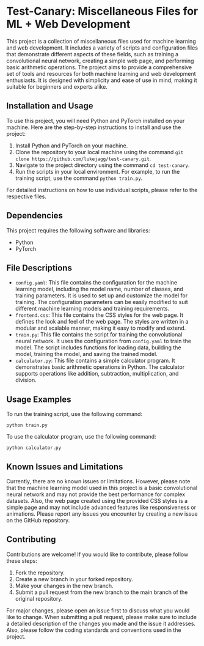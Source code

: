 # Test-Canary: Miscellaneous Files for ML + Web Development
This project is a collection of miscellaneous files used for machine learning and web development. It includes a variety of scripts and configuration files that demonstrate different aspects of these fields, such as training a convolutional neural network, creating a simple web page, and performing basic arithmetic operations. The project aims to provide a comprehensive set of tools and resources for both machine learning and web development enthusiasts. It is designed with simplicity and ease of use in mind, making it suitable for beginners and experts alike.

## Installation and Usage
To use this project, you will need Python and PyTorch installed on your machine. Here are the step-by-step instructions to install and use the project:

1. Install Python and PyTorch on your machine.
2. Clone the repository to your local machine using the command `git clone https://github.com/lukejagg/test-canary.git`.
3. Navigate to the project directory using the command `cd test-canary`.
4. Run the scripts in your local environment. For example, to run the training script, use the command `python train.py`.

For detailed instructions on how to use individual scripts, please refer to the respective files.

## Dependencies
This project requires the following software and libraries:
* Python
* PyTorch

## File Descriptions
* `config.yaml`: This file contains the configuration for the machine learning model, including the model name, number of classes, and training parameters. It is used to set up and customize the model for training. The configuration parameters can be easily modified to suit different machine learning models and training requirements.
* `frontend.css`: This file contains the CSS styles for the web page. It defines the look and feel of the web page. The styles are written in a modular and scalable manner, making it easy to modify and extend.
* `train.py`: This file contains the script for training the convolutional neural network. It uses the configuration from `config.yaml` to train the model. The script includes functions for loading data, building the model, training the model, and saving the trained model.
* `calculator.py`: This file contains a simple calculator program. It demonstrates basic arithmetic operations in Python. The calculator supports operations like addition, subtraction, multiplication, and division.

## Usage Examples
To run the training script, use the following command:
```
python train.py
```
To use the calculator program, use the following command:
```
python calculator.py
```

## Known Issues and Limitations
Currently, there are no known issues or limitations. However, please note that the machine learning model used in this project is a basic convolutional neural network and may not provide the best performance for complex datasets. Also, the web page created using the provided CSS styles is a simple page and may not include advanced features like responsiveness or animations. Please report any issues you encounter by creating a new issue on the GitHub repository.

## Contributing
Contributions are welcome! If you would like to contribute, please follow these steps:

1. Fork the repository.
2. Create a new branch in your forked repository.
3. Make your changes in the new branch.
4. Submit a pull request from the new branch to the main branch of the original repository.

For major changes, please open an issue first to discuss what you would like to change. When submitting a pull request, please make sure to include a detailed description of the changes you made and the issue it addresses. Also, please follow the coding standards and conventions used in the project.
